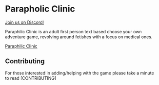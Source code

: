 # Parapholic Clinic

[Join us on Discord!](https://discord.gg/zfgvcKv)

Paraphilic Clinic is an adult first person text based choose your own adventure game, revolving around fetishes with a focus on medical ones.

[Paraphilic Clinic](/docs/img/paraphilic-clinic-homepage.png)

## Contributing

For those interested in adding/helping with the game please take a minute to read [CONTRIBUTING]
